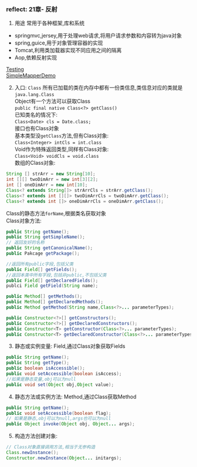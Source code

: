 ### reflect: 21章- 反射

1. 用途
常用于各种框架,库和系统
 - springmvc,jersey,用于处理web请求,将用户请求参数和内容转为java对象
 - spring,guice,用于对象管理容器的实现
 - Tomcat,利用类加载器实现不同应用之间的隔离
 - Aop,依赖反射实现

[Testing](./Testing.java)  
[SimpleMapperDemo](./SimpleMapperDemo.java)

2. 入口: `Class`
所有已加载的类在内存中都有一份类信息,类信息对应的类就是`java.lang.Class`  
Object有一个方法可以获取Class  
`public final native Class<?> getClass()`  
已知类名的情况下:  
`Class<Date> cls = Date.class;`  
接口也有Class对象   
基本类型没`getClass`方法,但有Class对象:  
`Class<Integer> intCls = int.class`  
Void作为特殊返回类型,同样有Class对象:  
`Class<Void> voidCls = void.class`  
数组的Class对象: 
 
```java
String [] strArr = new String[10];
int [][] twoDimArr = new int[3][2];
int [] oneDimArr = new int[10];
Class<? extends String[]> strArrCls = strArr.getClass();
Class<? extends int [][]> twoDimArrCls = twoDimArr.getClass();
Class<? extends int []> oneDimArrCls = oneDimArr.getClass();
```

Class的静态方法`forName`,根据类名获取对象  
Class对象方法:  

```java
public String getName();
public String getSimpleName();
// 返回友好的名称
public String getCanonicalName();
public Pakcage getPackage();

//返回所有public字段,包括父类
public Field[] getFields();
//返回本类中所有字段,包括非public,不包括父类
public Field[] getDeclaredFields();
publci Field getField(String name);

public Method[] getMethods();
public Method[] getDeclaredMethods();
public Method getMethod(String name,Class<?>... parameterTypes);

public Constructor<?>[] getConstructors();
public Constructor<?>[] getDeclaredConstructors();
public Constructor<T> getConstructor(Class<?>... parameterTypes);
public Constructor<T> getDeclaredConstructor(Class<?>... parameterTypes);

```

3. 静态或实例变量: Field,通过Class对象获取Fields

```java
public String getName();
public String getType();
public boolean isAccessible();
public void setAccessible(boolean isAccess);
//如果是静态变量,obj可以为null
public void set(Object obj,Object value);
```

4. 静态方法或实例方法: Method,通过Class获取Method

```java
public String getName();
public void setAccessible(boolean flag);
// 如果是静态,obj可以为null,args也可以为null
public Object invoke(Object obj, Object... args);
```

5. 构造方法创建对象: 

```java
// Class对象直接调用方法,相当于无参构造
Class.newInstance();
Constructor.newInstance(Object... initargs);
```